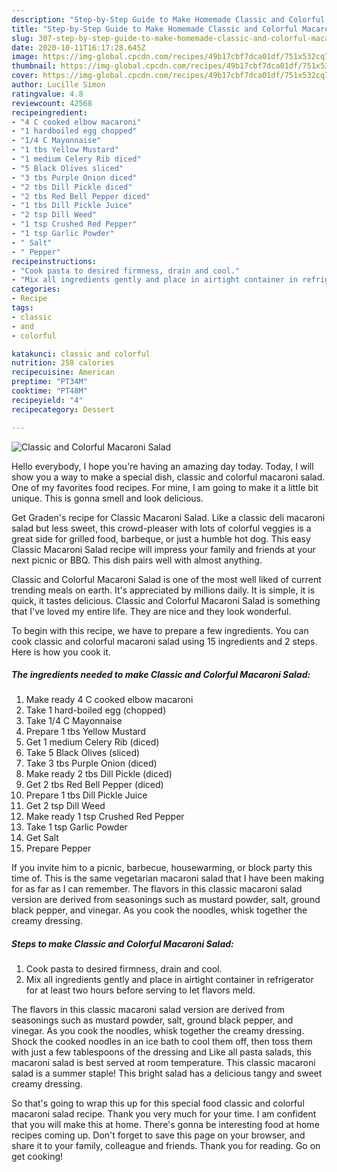 ```yaml
---
description: "Step-by-Step Guide to Make Homemade Classic and Colorful Macaroni Salad"
title: "Step-by-Step Guide to Make Homemade Classic and Colorful Macaroni Salad"
slug: 307-step-by-step-guide-to-make-homemade-classic-and-colorful-macaroni-salad
date: 2020-10-11T16:17:28.645Z
image: https://img-global.cpcdn.com/recipes/49b17cbf7dca01df/751x532cq70/classic-and-colorful-macaroni-salad-recipe-main-photo.jpg
thumbnail: https://img-global.cpcdn.com/recipes/49b17cbf7dca01df/751x532cq70/classic-and-colorful-macaroni-salad-recipe-main-photo.jpg
cover: https://img-global.cpcdn.com/recipes/49b17cbf7dca01df/751x532cq70/classic-and-colorful-macaroni-salad-recipe-main-photo.jpg
author: Lucille Simon
ratingvalue: 4.8
reviewcount: 42568
recipeingredient:
- "4 C cooked elbow macaroni"
- "1 hardboiled egg chopped"
- "1/4 C Mayonnaise"
- "1 tbs Yellow Mustard"
- "1 medium Celery Rib diced"
- "5 Black Olives sliced"
- "3 tbs Purple Onion diced"
- "2 tbs Dill Pickle diced"
- "2 tbs Red Bell Pepper diced"
- "1 tbs Dill Pickle Juice"
- "2 tsp Dill Weed"
- "1 tsp Crushed Red Pepper"
- "1 tsp Garlic Powder"
- " Salt"
- " Pepper"
recipeinstructions:
- "Cook pasta to desired firmness, drain and cool."
- "Mix all ingredients gently and place in airtight container in refrigerator for at least two hours before serving to let flavors meld."
categories:
- Recipe
tags:
- classic
- and
- colorful

katakunci: classic and colorful 
nutrition: 258 calories
recipecuisine: American
preptime: "PT34M"
cooktime: "PT48M"
recipeyield: "4"
recipecategory: Dessert

---
```



![Classic and Colorful Macaroni Salad](https://img-global.cpcdn.com/recipes/49b17cbf7dca01df/751x532cq70/classic-and-colorful-macaroni-salad-recipe-main-photo.jpg)

Hello everybody, I hope you're having an amazing day today. Today, I will show you a way to make a special dish, classic and colorful macaroni salad. One of my favorites food recipes. For mine, I am going to make it a little bit unique. This is gonna smell and look delicious.

Get Graden&#39;s recipe for Classic Macaroni Salad. Like a classic deli macaroni salad but less sweet, this crowd-pleaser with lots of colorful veggies is a great side for grilled food, barbeque, or just a humble hot dog. This easy Classic Macaroni Salad recipe will impress your family and friends at your next picnic or BBQ. This dish pairs well with almost anything.

Classic and Colorful Macaroni Salad is one of the most well liked of current trending meals on earth. It's appreciated by millions daily. It is simple, it is quick, it tastes delicious. Classic and Colorful Macaroni Salad is something that I've loved my entire life. They are nice and they look wonderful.


To begin with this recipe, we have to prepare a few ingredients. You can cook classic and colorful macaroni salad using 15 ingredients and 2 steps. Here is how you cook it.

<!--inarticleads1-->

##### The ingredients needed to make Classic and Colorful Macaroni Salad:

1. Make ready 4 C cooked elbow macaroni
1. Take 1 hard-boiled egg (chopped)
1. Take 1/4 C Mayonnaise
1. Prepare 1 tbs Yellow Mustard
1. Get 1 medium Celery Rib (diced)
1. Take 5 Black Olives (sliced)
1. Take 3 tbs Purple Onion (diced)
1. Make ready 2 tbs Dill Pickle (diced)
1. Get 2 tbs Red Bell Pepper (diced)
1. Prepare 1 tbs Dill Pickle Juice
1. Get 2 tsp Dill Weed
1. Make ready 1 tsp Crushed Red Pepper
1. Take 1 tsp Garlic Powder
1. Get  Salt
1. Prepare  Pepper


If you invite him to a picnic, barbecue, housewarming, or block party this time of. This is the same vegetarian macaroni salad that I have been making for as far as I can remember. The flavors in this classic macaroni salad version are derived from seasonings such as mustard powder, salt, ground black pepper, and vinegar. As you cook the noodles, whisk together the creamy dressing. 

<!--inarticleads2-->

##### Steps to make Classic and Colorful Macaroni Salad:

1. Cook pasta to desired firmness, drain and cool.
1. Mix all ingredients gently and place in airtight container in refrigerator for at least two hours before serving to let flavors meld.


The flavors in this classic macaroni salad version are derived from seasonings such as mustard powder, salt, ground black pepper, and vinegar. As you cook the noodles, whisk together the creamy dressing. Shock the cooked noodles in an ice bath to cool them off, then toss them with just a few tablespoons of the dressing and Like all pasta salads, this macaroni salad is best served at room temperature. This classic macaroni salad is a summer staple! This bright salad has a delicious tangy and sweet creamy dressing. 

So that's going to wrap this up for this special food classic and colorful macaroni salad recipe. Thank you very much for your time. I am confident that you will make this at home. There's gonna be interesting food at home recipes coming up. Don't forget to save this page on your browser, and share it to your family, colleague and friends. Thank you for reading. Go on get cooking!
